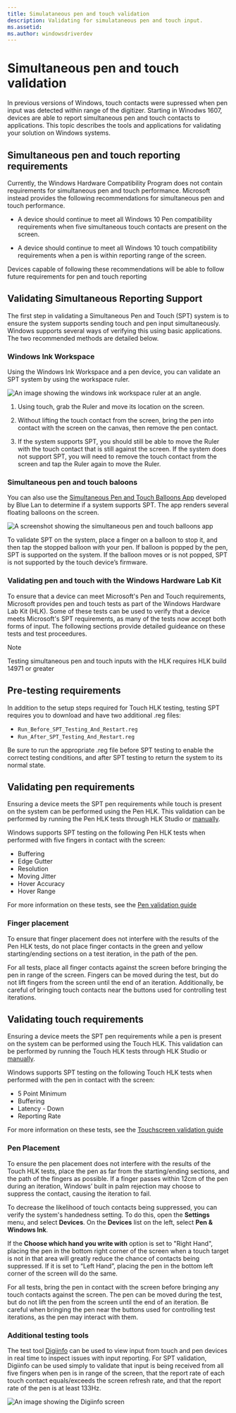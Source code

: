 ```yaml
---
title: Simulataneous pen and touch validation
description: Validating for simulataneous pen and touch input.
ms.assetid: 
ms.author: windowsdriverdev
---
```


# Simultaneous pen and touch validation

In previous versions of Windows, touch contacts were supressed when pen input was detected within range of the digitizer. Starting in Winodws 1607, devices are able to report simultaneous pen and touch contacts to applications. This topic describes the tools and applications for validating your solution on Windows systems. 

## Simultaneous pen and touch reporting requirements 

Currently, the Windows Hardware Compatibility Program does not contain requirements for simultaneous pen and touch performance. Microsoft instead provides the following recommendations for simultaneous pen and touch performance.

* A device should continue to meet all Windows 10 Pen compatibility requirements when five simultaneous touch contacts are present on the screen.

* A device should continue to meet all Windows 10 touch compatibility requirements when a pen is within reporting range of the screen.

Devices capable of following these recommendations will be able to follow future requirements for pen and touch reporting

## Validating Simultaneous Reporting Support

The first step in validating a Simultaneous Pen and Touch (SPT) system is to ensure the system supports sending touch and pen input simultaneously. Windows supports several ways of verifying this using basic applications. The two recommended methods are detailed below.

### Windows Ink Workspace

Using the Windows Ink Workspace and a pen device, you can validate an SPT system by using the workspace ruler.  

![An image showing the windows ink workspace ruler at an angle.](../images/windows-ink-ruler.png)

1. Using touch, grab the Ruler and move its location on the screen. 

2. Without lifting the touch contact from the screen, bring the pen into contact with the screen on the canvas, then remove the pen contact. 

3. If the system supports SPT, you should still be able to move the Ruler with the touch contact that is still against the screen. If the system does not support SPT, you will need to remove the touch contact from the screen and tap the Ruler again to move the Ruler.

### Simultaneous pen and touch baloons

You can also use the [Simultaneous Pen and Touch Balloons App](https://www.microsoft.com/store/apps/9nblggh40gjd) developed by Blue Lan to determine if a system supports SPT. The app renders several floating balloons on the screen.

![A screenshot showing the simultaneous pen and touch balloons app](../images/pen-and-touch-balloons.jpg)

To validate SPT on the system, place a finger on a balloon to stop it, and then tap the stopped balloon with your pen. If balloon is popped by the pen, SPT is supported on the system. If the balloon moves or is not popped, SPT is not supported by the touch device’s firmware.

### Validating pen and touch with the Windows Hardware Lab Kit

To ensure that a device can meet Microsoft's Pen and Touch requirements, Microsoft provides pen and touch tests as part of the Windows Hardware Lab Kit (HLK). Some of these tests can be used to verify that a device meets Microsoft's SPT requirements, as many of the tests now accept both forms of input. The following sections provide detailed guideance on these tests and test proceedures.

> [!NOTE]
> Testing simultaneous pen and touch inputs with the HLK requires HLK build 14971 or greater

## Pre-testing requirements 

In addition to the setup steps required for Touch HLK testing, testing SPT requires you to download and have two additional .reg files:
* `Run_Before_SPT_Testing_And_Restart.reg`
* `Run_After_SPT_Testing_And_Restart.reg`

Be sure to run the appropriate .reg file before SPT testing to enable the correct testing conditions, and after SPT testing to return the system to its normal state.

## Validating pen requirements

Ensuring a device meets the SPT pen requirements while touch is present on the system can be performed using the Pen HLK. This validation can be performed by running the Pen HLK tests through HLK Studio or [manually](https://docs.microsoft.com/windows-hardware/design/component-guidelines/appendix).

Windows supports SPT testing on the following Pen HLK tests when performed with five fingers in contact with the screen:

* Buffering
* Edge Gutter
* Resolution
* Moving Jitter
* Hover Accuracy
* Hover Range

For more information on these tests, see the [Pen validation guide](https://docs.microsoft.com/windows-hardware/design/component-guidelines/pen-validation-guide)

### Finger placement 

To ensure that finger placement does not interfere with the results of the Pen HLK tests, do not place finger contacts in the green and yellow starting/ending sections on a test iteration, in the path of the pen. 

For all tests, place all finger contacts against the screen before bringing the pen in range of the screen. Fingers can be moved during the test, but do not lift fingers from the screen until the end of an iteration. Additionally, be careful of bringing touch contacts near the buttons used for controlling test iterations.

## Validating touch requirements

Ensuring a device meets the SPT pen requirements while a pen is present on the system can be performed using the Touch HLK. This validation can be performed by running the Touch HLK tests through HLK Studio or [manually](https://docs.microsoft.com/windows-hardware/design/component-guidelines/appendix).

Windows supports SPT testing on the following Touch HLK tests when performed with the pen in contact with the screen:

* 5 Point Minimum
* Buffering
* Latency - Down
* Reporting Rate

For more information on these tests, see the [Touchscreen validation guide](https://msdn.microsoft.com/library/windows/hardware/mt604231)

### Pen Placement

To ensure the pen placement does not interfere with the results of the Touch HLK tests, place the pen as far from the starting/ending sections,  and the path of the fingers as possible. If a finger passes within 12cm of the pen during an iteration, Windows’ built in palm rejection may choose to suppress the contact, causing the iteration to fail. 

To decrease the likelihood of touch contacts being suppressed, you can verify the system's handedness setting. To do this, open the **Settings** menu, and select **Devices**. On the **Devices** list on the left, select **Pen & Windows Ink**. 

If the **Choose which hand you write with** option is set to "Right Hand", placing the pen in the bottom right corner of the screen when a touch target is not in that area will greatly reduce the chance of contacts being suppressed. If it is set to “Left Hand”, placing the pen in the bottom left corner of the screen will do the same. 

For all tests, bring the pen in contact with the screen before bringing any touch contacts against the screen. The pen can be moved during the test, but do not lift the pen from the screen until the end of an iteration. Be careful when bringing the pen near the buttons used for controlling test iterations, as the pen may interact with them.

### Additional testing tools

The test tool [Digiinfo](http://connect.microsoft.com/site1304/Downloads/DownloadDetails.aspx?DownloadID=62352) can be used to view input from touch and pen devices in real time to inspect issues with input reporting. For SPT validation, Digiinfo can be used simply to validate that input is being received from all five fingers when pen is in range of the screen, that the report rate of each touch contact equals/exceeds the screen refresh rate, and that the report rate of the pen is at least 133Hz. 

![An image showing the Digiinfo screen](../images/digiinfo.png)